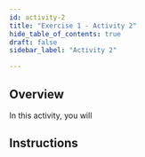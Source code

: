 ```yaml
---
id: activity-2
title: "Exercise 1 - Activity 2"
hide_table_of_contents: true
draft: false
sidebar_label: "Activity 2"

---
```


## Overview
In this activity, you will 


## Instructions
